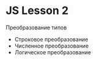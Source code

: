 # JS Lesson 2

Преобразование типов

* Строковое преобразование
* Численное преобразование
* Логическое преобразование
